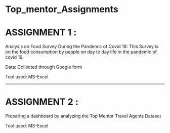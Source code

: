 # Top_mentor_Assignments

# ASSIGNMENT 1 : 

Analysis on Food Survey During the Pandemic of Covid 19: This Survey is on the food consumption by people on day to day life in the pandemic of covid 19.

Data: Collected through Google form

Tool used: MS-Excel

-------------------------------------------------------------------------------------------------------------------------------------------

# ASSIGNMENT 2 :

Preparing a dashboard by analyzing the Top Mentor Travel Agents Dataset

Tool used: MS-Excel
